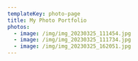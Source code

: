 ```yaml
---
templateKey: photo-page
title: My Photo Portfolio
photos:
  - image: /img/img_20230325_111454.jpg
  - image: /img/img_20230325_111734.jpg
  - image: /img/img_20230325_162051.jpg
---
```

